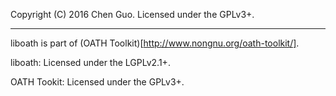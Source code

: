Copyright (C) 2016 Chen Guo.  Licensed under the GPLv3+.

---

liboath is part of (OATH Toolkit)[http://www.nongnu.org/oath-toolkit/].

liboath: Licensed under the LGPLv2.1+.

OATH Tookit: Licensed under the GPLv3+.

